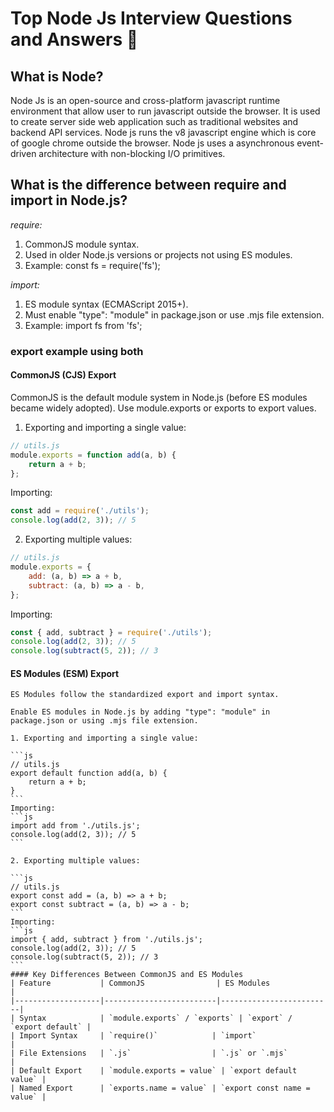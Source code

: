 # Top Node Js Interview Questions and Answers 🚀

##  What is Node? 

Node Js is an open-source and cross-platform javascript runtime environment that allow user to run javascript outside the browser. It is used to create server side web application such as traditional websites and backend API services. Node js runs the v8 javascript engine which is core of google chrome outside the browser.
Node js uses a asynchronous event-driven architecture with non-blocking I/O primitives.

## What is the difference between require and import in Node.js?

*require:*
  1. CommonJS module syntax.
  2. Used in older Node.js versions or projects not using ES modules.
  3. Example: const fs = require('fs');

*import:*
  1. ES module syntax (ECMAScript 2015+).
  2. Must enable "type": "module" in package.json or use .mjs file extension.
  3. Example: import fs from 'fs';

### export example using both
  #### CommonJS (CJS) Export
  CommonJS is the default module system in Node.js (before ES modules became widely adopted).
  Use module.exports or exports to export values.

  1. Exporting and importing a single value:
  
  ```js
  // utils.js
  module.exports = function add(a, b) {
      return a + b;
  };
  ```
  Importing:
  ```js
  const add = require('./utils');
  console.log(add(2, 3)); // 5
  ```

  2. Exporting multiple values:
  
  ```js
  // utils.js
  module.exports = {
      add: (a, b) => a + b,
      subtract: (a, b) => a - b,
  };
  ```
  Importing:
  ```js
  const { add, subtract } = require('./utils');
  console.log(add(2, 3)); // 5
  console.log(subtract(5, 2)); // 3
  ```
  #### ES Modules (ESM) Export
    ES Modules follow the standardized export and import syntax.

    Enable ES modules in Node.js by adding "type": "module" in package.json or using .mjs file extension.

    1. Exporting and importing a single value:
    
    ```js
    // utils.js
    export default function add(a, b) {
        return a + b;
    }
    ```
    Importing:
    ```js
    import add from './utils.js';
    console.log(add(2, 3)); // 5
    ```

    2. Exporting multiple values:
    
    ```js
    // utils.js
    export const add = (a, b) => a + b;
    export const subtract = (a, b) => a - b;
    ```
    Importing:
    ```js
    import { add, subtract } from './utils.js';
    console.log(add(2, 3)); // 5
    console.log(subtract(5, 2)); // 3
    ```
    #### Key Differences Between CommonJS and ES Modules
    | Feature           | CommonJS                | ES Modules             |
    |-------------------|-------------------------|-------------------------|
    | Syntax            | `module.exports` / `exports` | `export` / `export default` |
    | Import Syntax     | `require()`            | `import`               |
    | File Extensions   | `.js`                  | `.js` or `.mjs`        |
    | Default Export    | `module.exports = value` | `export default value` |
    | Named Export      | `exports.name = value` | `export const name = value` |

  
